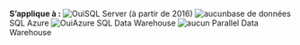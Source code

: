 <Token>**S’applique à :** ![Oui](media/yes.png)SQL Server (à partir de 2016) ![aucun](media/no.png)base de données SQL Azure ![Oui](media/yes.png)Azure SQL Data Warehouse ![aucun](media/no.png) Parallel Data Warehouse </Token>

